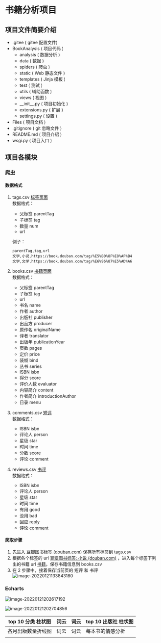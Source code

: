 # 书籍分析项目

## 项目文件简要介绍

- .gitee ( gitee 配置文件)
- BookAnalysis ( 项目代码 )
  - analysis ( 数据分析 )
  - data ( 数据 )
  - spiders ( 爬虫 )
  - static ( Web 静态文件 )
  - templates ( Jinja 模板 )
  - test ( 测试 )
  - utils ( 辅助函数 )
  - views ( 视图 )
  - \_\_init__.py ( 项目初始化 )
  - extensions.py ( 扩展 )
  - settings.py ( 设置 )
- Files ( 项目文档 )
- .gitignore ( git 忽略文件 )
- README.md ( 项目介绍 )
- wsgi.py ( 项目入口 )

## 项目各模块

### 爬虫

#### 数据格式

1. tags.csv [标签页面](https://book.douban.com/tag/?view=type&icn=index-sorttags-all)  
   数据格式：
   
   - 父标签 parentTag
   - 子标签 tag
   - 数量 num
   - url
   
   例子：  
   
   ```csv
   parentTag,tag,url
   文学,小说,https://book.douban.com/tag/%E5%B0%8F%E8%AF%B4
   文学,文学,https://book.douban.com/tag/%E6%96%87%E5%AD%A6
   ```
   
2. books.csv [书籍页面](https://book.douban.com/tag/%E6%96%87%E5%AD%A6)  
   数据格式：  

   - 父标签 parentTag
   - 子标签 tag
   - url
   - 书名 name
   - 作者 author
   - 出版社 publisher
   - 出品方 producer
   - 原作名 originalName
   - 译者 translator
   - 出版年 publicationYear
   - 页数 pages
   - 定价 price
   - 装帧 bind
   - 丛书 series
   - ISBN isbn
   - 得分 score
   - 评价人数 evaluator
   - 内容简介 content
   - 作者简介 introductionAuthor
   - 目录 menu
   
3. comments.csv [短评](https://book.douban.com/subject/35534519/comments/)  
   数据格式：

   - ISBN isbn
   - 评论人 person
   - 星级 star
   - 时间 time
   - 分数 score
   - 评论 comment

4. reviews.csv [书评](https://book.douban.com/subject/35534519/reviews)  
   数据格式：  

   - ISBN isbn
   - 评论人 person
   - 星级 star
   - 时间 time
   - 有用 good
   - 没用 bad
   - 回应 reply
   - 评论 comment

#### 爬取步骤

1. 先进入 [豆瓣图书标签 (douban.com)](https://book.douban.com/tag/?view=type&icn=index-sorttags-all) 保存所有标签到 tags.csv
2. 根据各个标签的 url [豆瓣图书标签: 小说 (douban.com)](https://book.douban.com/tag/小说) ，进入每个标签下列出的书籍 url [书籍](https://book.douban.com/subject/4913064/)，保存书籍信息到 books.csv
3. 在 2 步骤中，接着保存当前页的 短评 和 书评  
   <img src="https://gitee.com/ruanxinwei/image/raw/master/image/image-20220121133843180.png" alt="image-20220121133843180" />

### Echarts

![image-20220121202617192](https://gitee.com/ruanxinwei/image/raw/master/image/image-20220121202617192.png)

![image-20220121202704856](https://gitee.com/ruanxinwei/image/raw/master/image/image-20220121202704856.png)



| top 10 分类 柱状图 | 词云 | 词云 | top 10 出版社 柱状图 |
| ------------------ | ---- | ---- | -------------------- |
| 各月出版数量折线图 | 词云 | 词云 | 每本书的情感分析     |
|                    |      |      |                      |

